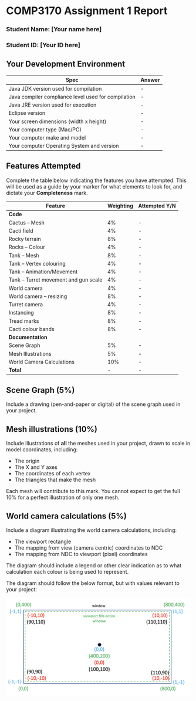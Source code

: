 # COMP3170 Assignment 1 Report
### Student Name: [Your name here]
### Student ID: [Your ID here]

## Your Development Environment
|Spec|Answer|
|----|-----|
|Java JDK version used for compilation|-|
|Java compiler compliance level used for compilation|-|
|Java JRE version used for execution|-|
|Eclipse version|-|
|Your screen dimensions (width x height)|-|
|Your computer type (Mac/PC)|-|
|Your computer make and model|-|
|Your computer Operating System and version|-|

## Features Attempted
Complete the table below indicating the features you have attempted. This will be used as a guide by your marker for what elements to look for, and dictate your <b>Completeness</b> mark.

|Feature|Weighting|Attempted Y/N|
|-------|---------|-------------|
|<b>Code</b>|
|Cactus – Mesh|4%|-|
|Cacti field|4%|-|
|Rocky terrain|8%|-|
|Rocks – Colour|4%|-|
|Tank – Mesh|8%|-|
|Tank – Vertex colouring|4%|-|
|Tank – Animation/Movement|4%|-|
|Tank – Turret movement and gun scale|4%|-|
|World camera |4%|-|
|World camera – resizing|8%|-|
|Turret camera|4%|-|
|Instancing|8%|-|
|Tread marks|8%|-|
|Cacti colour bands|8%|-|
|<b>Documentation</b>|
|Scene Graph|5%|-|
|Mesh Illustrations|5%|-|
|World Camera Calculations|10%|-|
|<b>Total</b>|-|-|

## Scene Graph (5%)
Include a drawing (pen-and-paper or digital) of the scene graph used in your project.

## Mesh illustrations (10%)
Include illustrations of <b>all</b> the meshes used in your project, drawn to scale in model coordinates, including:
* The origin
* The X and Y axes
* The coordinates of each vertex
* The triangles that make the mesh

Each mesh will contribute to this mark. You cannot expect to get the full 10% for a perfect illustration of only one mesh.

## World camera calculations (5%)
Include a diagram illustrating the world camera calculations, including:
* The viewport rectangle
* The mapping from view (camera centric) coordinates to NDC
* The mapping from NDC to viewport (pixel) coordinates

The diagram should include a legend or other clear indication as to what calculation each colour is being used to represent.

The diagram should follow the below format, but with values relevant to your project:

![ExampleCameraDiagram](ReportImages/examplecameradiagram.png)